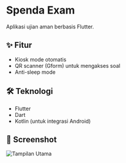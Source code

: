 # Spenda Exam

Aplikasi ujian aman berbasis Flutter.

## ✨ Fitur
- Kiosk mode otomatis
- QR scanner (Gform) untuk mengakses soal
- Anti-sleep mode

## 🛠 Teknologi
- Flutter
- Dart
- Kotlin (untuk integrasi Android)

## 📸 Screenshot
![Tampilan Utama](images/screenshot1.png)
